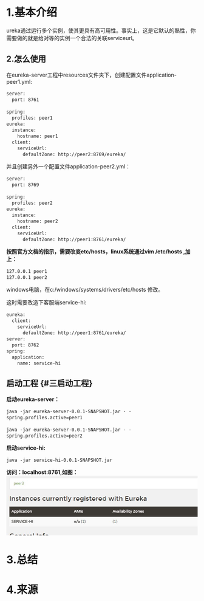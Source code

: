 # 1.基本介绍

ureka通过运行多个实例，使其更具有高可用性。事实上，这是它默认的熟性，你需要做的就是给对等的实例一个合法的关联serviceurl。

## 2.怎么使用

在eureka-server工程中resources文件夹下，创建配置文件application-peer1.yml:

```
server:
  port: 8761

spring:
  profiles: peer1
eureka:
  instance:
    hostname: peer1
  client:
    serviceUrl:
      defaultZone: http://peer2:8769/eureka/
```

并且创建另外一个配置文件application-peer2.yml：

```
server:
  port: 8769

spring:
  profiles: peer2
eureka:
  instance:
    hostname: peer2
  client:
    serviceUrl:
      defaultZone: http://peer1:8761/eureka/
```

**按照官方文档的指示，需要改变etc/hosts，linux系统通过vim /etc/hosts ,加上：**

```
127.0.0.1 peer1
127.0.0.1 peer2
```

windows电脑，在c:/windows/systems/drivers/etc/hosts 修改。

这时需要改造下客服端service-hi:

```
eureka:
  client:
    serviceUrl:
      defaultZone: http://peer1:8761/eureka/
server:
  port: 8762
spring:
  application:
    name: service-hi
```

## 启动工程 {#三启动工程}

**启动eureka-server：**

```
java -jar eureka-server-0.0.1-SNAPSHOT.jar - -spring.profiles.active=peer1

java -jar eureka-server-0.0.1-SNAPSHOT.jar - -spring.profiles.active=peer2
```

**启动service-hi:**

```
java -jar service-hi-0.0.1-SNAPSHOT.jar
```
**访问：localhost:8761,如图：**
![img](/static/image/2279594-659c68e405bd70bd.png)
# 3.总结

# 4.来源



